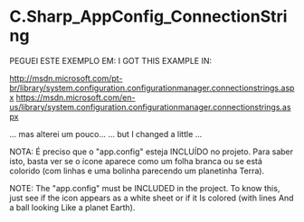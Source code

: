 ﻿# C.Sharp_AppConfig_ConnectionString

PEGUEI ESTE EXEMPLO EM:
I GOT THIS EXAMPLE IN:

http://msdn.microsoft.com/pt-br/library/system.configuration.configurationmanager.connectionstrings.aspx
https://msdn.microsoft.com/en-us/library/system.configuration.configurationmanager.connectionstrings.aspx

... mas alterei um pouco...
... but I changed a little ...

NOTA: É preciso que o "app.config" esteja INCLUÍDO no projeto. Para saber isto, basta ver se o ícone aparece como um folha branca ou 
      se está colorido (com linhas e uma bolinha parecendo um planetinha Terra).

NOTE: The "app.config" must be INCLUDED in the project. To know this, just see if the icon appears as a white sheet or 
      if it Is colored (with lines And a ball looking Like a planet Earth).